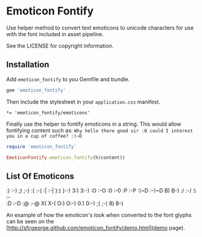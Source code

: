 # Emoticon Fontify

Use helper method to convert text emoticons to unicode characters for use with the font included in asset pipeline.

See the LICENSE for copyright information.


## Installation

Add `emoticon_fontify` to you Gemfile and bundle.

``` ruby
gem 'emoticon_fontify'
```

Then include the stylesheet in your `application.css` manifest.

```
*= 'emoticon_fontify/emoticons'
```

Finally use the helper to fontify emoticons in a string. This would allow fontifying content such as: `Why hello there good sir :O could I interest you in a cup of coffee? :)~D`

```ruby
require 'emoticon_fontify'

EmoticonFontify.emoticon_fontify(h(content))
```


## List Of Emoticons

:) :-)
;) ;-)
:( :-(
:| :-|
}:) }:-) 3:) 3:-)
:O :-O :0 :-0
:P :-P
:)~D :-)~D
B) B-)
:/ :-/ :\ :-\
:D :-D
:@ :-@ X( X-(
O:) O:-) 0:) 0:-)
;( ;-(
8) 8-)

An example of how the emoticon's look when converted to the font glyphs can be seen on the [http://sfcgeorge.github.com/emoticon_fontify/demo.html](demo page).